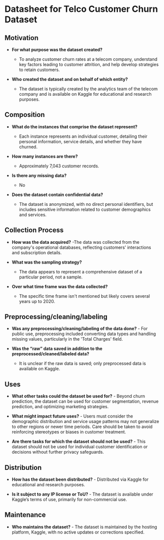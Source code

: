 # Datasheet for Telco Customer Churn Dataset
## Motivation

   * **For what purpose was the dataset created?**

     - To analyze customer churn rates at a telecom company, understand key factors leading to customer attrition, and help develop strategies to retain customers.
  
   * **Who created the dataset and on behalf of which entity?**

     - The dataset is typically created by the analytics team of the telecom company and is available on Kaggle for educational and research purposes.

## Composition

   * **What do the instances that comprise the dataset represent?**
     - Each instance represents an individual customer, detailing their personal information, service details, and whether they have churned.
    
   * **How many instances are there?**
     - Approximately 7,043 customer records.
    
   * **Is there any missing data?**
     - No

   * **Does the dataset contain confidential data?**
     - The dataset is anonymized, with no direct personal identifiers, but includes sensitive information related to customer demographics and services.

## Collection Process

   * **How was the data acquired?**
    -The data was collected from the company's operational databases, reflecting customers' interactions and subscription details.

   * **What was the sampling strategy?**
     - The data appears to represent a comprehensive dataset of a particular period, not a sample.

   * **Over what time frame was the data collected?**
     - The specific time frame isn't mentioned but likely covers several years up to 2020.

## Preprocessing/cleaning/labeling

   * **Was any preprocessing/cleaning/labeling of the data done?**
    - For public use, preprocessing included converting data types and handling missing values, particularly in the 'Total Charges' field.

   * **Was the “raw” data saved in addition to the preprocessed/cleaned/labeled data?**
     - It is unclear if the raw data is saved; only preprocessed data is available on Kaggle.

## Uses

   * **What other tasks could the dataset be used for?**
    - Beyond churn prediction, the dataset can be used for customer segmentation, revenue prediction, and optimizing marketing strategies.
     
   * **What might impact future uses?**
    - Users must consider the demographic distribution and service usage patterns may not generalize to other regions or newer time periods. Care should be taken to avoid reinforcing stereotypes or biases in customer treatment.

   * **Are there tasks for which the dataset should not be used?**
    - This dataset should not be used for individual customer identification or decisions without further privacy safeguards.

## Distribution

   * **How has the dataset been distributed?**
    - Distributed via Kaggle for educational and research purposes.

   * **Is it subject to any IP license or ToU?**
    - The dataset is available under Kaggle’s terms of use, primarily for non-commercial use.

## Maintenance
   * **Who maintains the dataset?**
    - The dataset is maintained by the hosting platform, Kaggle, with no active updates or corrections specified.

